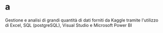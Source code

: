 # a
Gestione e analisi di grandi quantità di dati forniti da Kaggle tramite l'utilizzo di Excel, SQL (postgreSQL), Visual Studio e Microsoft Power BI
